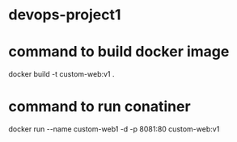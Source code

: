 # devops-project1

# command to build docker image
docker build -t custom-web:v1 .

# command to run conatiner
docker run --name custom-web1 -d -p 8081:80 custom-web:v1